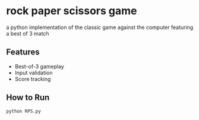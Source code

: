 # rock paper scissors game
a python implementation of the classic game against the computer featuring a best of 3 match
## Features
- Best-of-3 gameplay
- Input validation
- Score tracking
## How to Run
```bash
python RPS.py
```